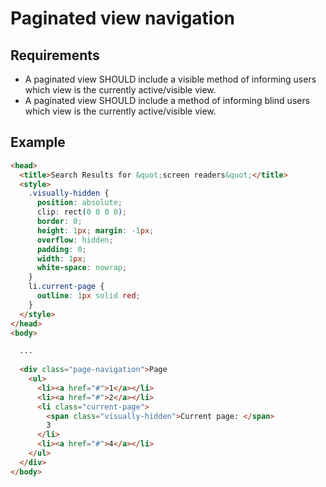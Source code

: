 # Paginated view navigation

## Requirements

* A paginated view SHOULD include a visible method of informing users which view is the currently active/visible view.
* A paginated view SHOULD include a method of informing blind users which view is the currently active/visible view.

## Example

```html
<head>
  <title>Search Results for &quot;screen readers&quot;</title>
  <style>
    .visually-hidden {
      position: absolute;
      clip: rect(0 0 0 0);
      border: 0;
      height: 1px; margin: -1px;
      overflow: hidden;
      padding: 0;
      width: 1px;
      white-space: nowrap;
    }
    li.current-page {
      outline: 1px solid red;
    }
  </style>
</head>
<body>

  ...
  
  <div class="page-navigation">Page
    <ul>
      <li><a href="#">1</a></li>
      <li><a href="#">2</a></li>
      <li class="current-page">
        <span class="visually-hidden">Current page: </span>
        3
      </li>
      <li><a href="#">4</a></li>
    </ul>
  </div>
</body>
```